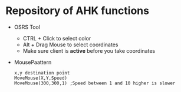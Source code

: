 # Repository of AHK functions

* OSRS Tool
  * CTRL + Click to select color
  * Alt + Drag Mouse to select coordinates
  * Make sure client is **active** before you take coordinates
  
  
* MousePaattern
  ```autohotkey
  x,y destination point
  MoveMouse(X,Y,Speed)
  MoveMouse(300,300,1) ;Speed between 1 and 10 higher is slower
  ```



